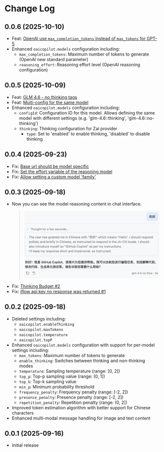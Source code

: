 # Change Log

## 0.0.6 (2025-10-10)

- Feat: [OpenAI use `max_completion_tokens` instead of `max_tokens` for GPT-5](https://github.com/JohnnyZ93/oai-compatible-copilot/issues/19)
- Enhanced `oaicopilot.models` configuration including:
  - `max_completion_tokens`: Maximum number of tokens to generate (OpenAI new standard parameter)
  - `reasoning_effort`: Reasoning effort level (OpenAI reasoning configuration)


## 0.0.5 (2025-10-09)

- Feat: [GLM 4.6 - no thinking tags](https://github.com/JohnnyZ93/oai-compatible-copilot/issues/15)
- Feat: [Multi-config for the same model](https://github.com/JohnnyZ93/oai-compatible-copilot/issues/18)
- Enhanced `oaicopilot.models` configuration including:
  - `configId`: Configuration ID for this model. Allows defining the same model with different settings (e.g. 'glm-4.6::thinking', 'glm-4.6::no-thinking')
  - `thinking`: Thinking configuration for Zai provider
    - `type`: Set to 'enabled' to enable thinking, 'disabled' to disable thinking

## 0.0.4 (2025-09-23)

- Fix: [Base url should be model specific](https://github.com/JohnnyZ93/oai-compatible-copilot/issues/4)
- Fix: [Set the effort variable of the reasoning model](https://github.com/JohnnyZ93/oai-compatible-copilot/issues/5)
- Fix: [Allow setting a custom model 'family'](https://github.com/JohnnyZ93/oai-compatible-copilot/issues/8)

## 0.0.3 (2025-09-18)

- Now you can see the model reasoning content in chat interface.
  > ![thinkingPartDemo](./assets/thinkingPartDemo.png)
- Fix: [Thinking Budget #2](https://github.com/JohnnyZ93/oai-compatible-copilot/issues/2)
- Fix: [iflow api key no response was returned #1](https://github.com/JohnnyZ93/oai-compatible-copilot/issues/1)

## 0.0.2 (2025-09-18)

- Deleted settings including:
  - `oaicopilot.enableThinking`
  - `oaicopilot.maxTokens`
  - `oaicopilot.temperature`
  - `oaicopilot.topP`
- Enhanced `oaicopilot.models` configuration with support for per-model settings including:
  - `max_tokens`: Maximum number of tokens to generate
  - `enable_thinking`: Switches between thinking and non-thinking modes
  - `temperature`: Sampling temperature (range: [0, 2])
  - `top_p`: Top-p sampling value (range: (0, 1])
  - `top_k`: Top-k sampling value
  - `min_p`: Minimum probability threshold
  - `frequency_penalty`: Frequency penalty (range: [-2, 2])
  - `presence_penalty`: Presence penalty (range: [-2, 2])
  - `repetition_penalty`: Repetition penalty (range: (0, 2])
- Improved token estimation algorithm with better support for Chinese characters
- Enhanced multi-modal message handling for image and text content

## 0.0.1 (2025-09-16)

- Initial release